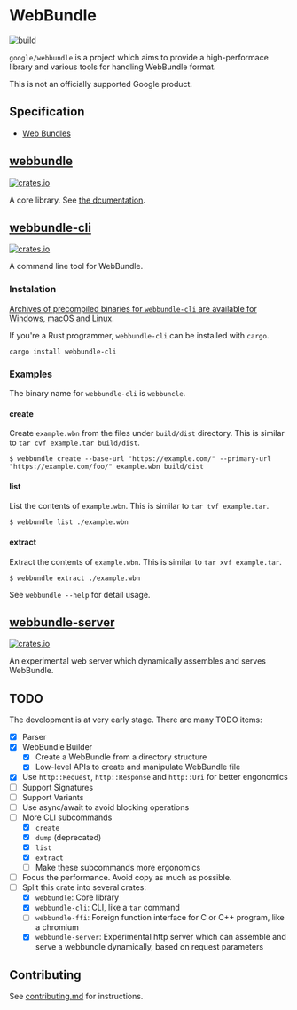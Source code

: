 # WebBundle

[![build](https://github.com/google/webbundle/workflows/build/badge.svg)](https://github.com/google/webbundle/actions)

`google/webbundle` is a project which aims to provide a high-performace library
and various tools for handling WebBundle format.

This is not an officially supported Google product.

## Specification

- [Web Bundles](https://wicg.github.io/webpackage/draft-yasskin-wpack-bundled-exchanges.html)

## [webbundle](https://github.com/google/webbundle/webbundle)

[![crates.io](https://img.shields.io/crates/v/webbundle.svg)](https://crates.io/crates/webbundle?label=webbundle)

A core library. See [the dcumentation](https://docs.rs/webbundle).

## [webbundle-cli](https://github.com/google/webbundle/webbundle-cli)

[![crates.io](https://img.shields.io/crates/v/webbundle-cli.svg)](https://crates.io/crates/webbundle-cli)

A command line tool for WebBundle.

### Instalation

[Archives of precompiled binaries for `webbundle-cli` are available for Windows, macOS and Linux](https://github.com/google/webbundle/releases).

If you're a Rust programmer, `webbundle-cli` can be installed with `cargo`.

```shell
cargo install webbundle-cli
```

### Examples

The binary name for `webbundle-cli` is `webbuncle`.

#### create

Create `example.wbn` from the files under `build/dist` directory. This is
similar to `tar cvf example.tar build/dist`.

```
$ webbundle create --base-url "https://example.com/" --primary-url "https://example.com/foo/" example.wbn build/dist
```

#### list

List the contents of `example.wbn`. This is similar to `tar tvf example.tar`.

```
$ webbundle list ./example.wbn
```

#### extract

Extract the contents of `example.wbn`. This is similar to `tar xvf example.tar`.

```
$ webbundle extract ./example.wbn
```

See `webbundle --help` for detail usage.

## [webbundle-server](https://github.com/google/webbundle/webbundle-server)

[![crates.io](https://img.shields.io/crates/v/webbundle-server.svg)](https://crates.io/crates/webbundle-server)

An experimental web server which dynamically assembles and serves WebBundle.

## TODO

The development is at very early stage. There are many TODO items:

- [x] Parser
- [x] WebBundle Builder
  - [x] Create a WebBundle from a directory structure
  - [x] Low-level APIs to create and manipulate WebBundle file
- [x] Use `http::Request`, `http::Response` and `http::Uri` for better
      engonomics
- [ ] Support Signatures
- [ ] Support Variants
- [ ] Use async/await to avoid blocking operations
- [ ] More CLI subcommands
  - [x] `create`
  - [x] `dump` (deprecated)
  - [x] `list`
  - [x] `extract`
  - [ ] Make these subcommands more ergonomics
- [ ] Focus the performance. Avoid copy as much as possible.
- [ ] Split this crate into several crates:
  - [x] `webbundle`: Core library
  - [x] `webbundle-cli`: CLI, like a `tar` command
  - [ ] `webbundle-ffi`: Foreign function interface for C or C++ program, like a
        chromium
  - [x] `webbundle-server`: Experimental http server which can assemble and
        serve a webbundle dynamically, based on request parameters

## Contributing

See [contributing.md](contributing.md) for instructions.
